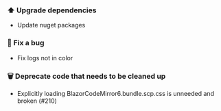 ### ⬆️ Upgrade dependencies

- Update nuget packages

### 🐛 Fix a bug

- Fix logs not in color

### 🗑️ Deprecate code that needs to be cleaned up

- Explicitly loading BlazorCodeMirror6.bundle.scp.css is unneeded and broken (#210)
